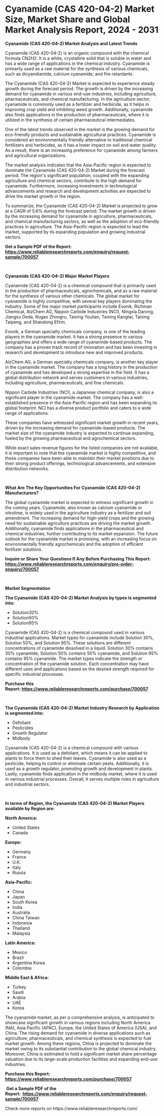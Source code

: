 <p><h1>Cyanamide (CAS 420-04-2) Market Size, Market Share and Global Market Analysis Report, 2024 - 2031</h1></p><p><strong>Cyanamide (CAS 420-04-2) Market Analysis and Latest Trends</strong></p>
<p><p>Cyanamide (CAS 420-04-2) is an organic compound with the chemical formula CN2H2. It is a white, crystalline solid that is soluble in water and has a wide range of applications in the chemical industry. Cyanamide is primarily used as a raw material for the synthesis of various chemicals, such as dicyandiamide, calcium cyanamide, and fire retardants.</p><p>The Cyanamide (CAS 420-04-2) Market is expected to experience steady growth during the forecast period. The growth is driven by the increasing demand for cyanamide in various end-use industries, including agriculture, pharmaceuticals, and chemical manufacturing. In the agriculture sector, cyanamide is commonly used as a fertilizer and herbicide, as it helps in improving crop yield and inhibiting weed growth. Additionally, cyanamide also finds applications in the production of pharmaceuticals, where it is utilized in the synthesis of certain pharmaceutical intermediates.</p><p>One of the latest trends observed in the market is the growing demand for eco-friendly products and sustainable agricultural practices. Cyanamide is considered an environmentally friendly alternative to traditional chemical fertilizers and herbicides, as it has a lower impact on soil and water quality. As a result, there is an increasing preference for cyanamide among farmers and agricultural organizations.</p><p>The market analysis indicates that the Asia-Pacific region is expected to dominate the Cyanamide (CAS 420-04-2) Market during the forecast period. The region's significant population, coupled with the expanding agriculture and chemical sectors, contribute to the high demand for cyanamide. Furthermore, increasing investments in technological advancements and research and development activities are expected to drive the market growth in the region.</p><p>To summarize, the Cyanamide (CAS 420-04-2) Market is projected to grow at a CAGR of 5.6% during the forecast period. The market growth is driven by the increasing demand for cyanamide in agriculture, pharmaceuticals, and chemical manufacturing sectors, as well as the adoption of eco-friendly practices in agriculture. The Asia-Pacific region is expected to lead the market, supported by its expanding population and growing industrial sectors.</p></p>
<p><strong>Get a Sample PDF of the Report:&nbsp; <a href="https://www.reliableresearchreports.com/enquiry/request-sample/700057">https://www.reliableresearchreports.com/enquiry/request-sample/700057</a></strong></p>
<p>&nbsp;</p>
<p><strong>Cyanamide (CAS 420-04-2) Major Market Players</strong></p>
<p><p>Cyanamide (CAS 420-04-2) is a chemical compound that is primarily used in the production of pharmaceuticals, agrochemicals, and as a raw material for the synthesis of various other chemicals. The global market for cyanamide is highly competitive, with several key players dominating the industry. Some of the major market participants include Evonik, Richman Chemical, AlzChem AG, Nippon Carbide Industries (NCI), Ningxia Darong, Jiangsu Deda, Rugao Zhongru, Taixing Youlian, Taixing Kangtai, Taixing Taipeng, and Shandong Efirm.</p><p>Evonik, a German specialty chemicals company, is one of the leading players in the cyanamide market. It has a strong presence in various geographies and offers a wide range of cyanamide-based products. The company has a proven track record of innovation and has been investing in research and development to introduce new and improved products.</p><p>AlzChem AG, a German specialty chemicals company, is another key player in the cyanamide market. The company has a long history in the production of cyanamide and has developed a strong expertise in the field. It has a global distribution network and serves customers in various industries, including agriculture, pharmaceuticals, and fine chemicals.</p><p>Nippon Carbide Industries (NCI), a Japanese chemical company, is also a significant player in the cyanamide market. The company has a well-established presence in the Asia-Pacific region and has been expanding its global footprint. NCI has a diverse product portfolio and caters to a wide range of applications.</p><p>These companies have witnessed significant market growth in recent years, driven by the increasing demand for cyanamide-based products. The market size of the cyanamide industry is expected to continue expanding, fueled by the growing pharmaceutical and agrochemical sectors.</p><p>While exact sales revenue figures for the listed companies are not available, it is important to note that the cyanamide market is highly competitive, and these companies have been able to maintain their market positions due to their strong product offerings, technological advancements, and extensive distribution networks.</p></p>
<p>&nbsp;</p>
<p><strong>What Are The Key Opportunities For Cyanamide (CAS 420-04-2) Manufacturers?</strong></p>
<p><p>The global cyanamide market is expected to witness significant growth in the coming years. Cyanamide, also known as calcium cyanamide or nitrolime, is widely used in the agriculture industry as a fertilizer and soil amendment. The increasing demand for high-yield crops and the growing need for sustainable agriculture practices are driving the market growth. Additionally, cyanamide finds applications in the pharmaceutical and chemical industries, further contributing to its market expansion. The future outlook for the cyanamide market is promising, with an increasing focus on environmentally friendly agrochemicals and the adoption of efficient fertilizer solutions.</p></p>
<p><strong>Inquire or Share Your Questions If Any Before Purchasing This Report: <a href="https://www.reliableresearchreports.com/enquiry/pre-order-enquiry/700057">https://www.reliableresearchreports.com/enquiry/pre-order-enquiry/700057</a></strong></p>
<p>&nbsp;</p>
<p><strong>Market Segmentation</strong></p>
<p><strong>The Cyanamide (CAS 420-04-2) Market Analysis by types is segmented into:</strong></p>
<p><ul><li>Solution30%</li><li>Solution50%</li><li>Solution95%</li></ul></p>
<p><p>Cyanamide (CAS 420-04-2) is a chemical compound used in various industrial applications. Market types for cyanamide include Solution 30%, Solution 50%, and Solution 95%. These solutions are different concentrations of cyanamide dissolved in a liquid. Solution 30% contains 30% cyanamide, Solution 50% contains 50% cyanamide, and Solution 95% contains 95% cyanamide. The market types indicate the strength or concentration of the cyanamide solution. Each concentration may have different uses and applications based on the desired strength required for specific industrial processes.</p></p>
<p><strong>Purchase this Report:&nbsp;<a href="https://www.reliableresearchreports.com/purchase/700057">https://www.reliableresearchreports.com/purchase/700057</a></strong></p>
<p>&nbsp;</p>
<p><strong>The Cyanamide (CAS 420-04-2) Market Industry Research by Application is segmented into:</strong></p>
<p><ul><li>Defoliant</li><li>Pesticides</li><li>Growth Regulator</li><li>Midbody</li></ul></p>
<p><p>Cyanamide (CAS 420-04-2) is a chemical compound with various applications. It is used as a defoliant, which means it can be applied to plants to force them to shed their leaves. Cyanamide is also used as a pesticide, helping to control or eliminate certain pests. Additionally, it is used as a growth regulator, promoting growth and development in plants. Lastly, cyanamide finds application in the midbody market, where it is used in various industrial processes. Overall, it serves multiple roles in agriculture and industrial sectors.</p></p>
<p>&nbsp;</p>
<p><strong>In terms of Region, the Cyanamide (CAS 420-04-2) Market Players available by Region are:</strong></p>
<p>
    <p> <strong> North America: </strong>
        <ul>
            <li>United States</li>
            <li>Canada</li>
        </ul>
        </p> 
    <p> <strong> Europe: </strong>
        <ul>
            <li>Germany</li>
            <li>France</li>
            <li>U.K.</li>
            <li>Italy</li>
            <li>Russia</li>
        </ul>
        </p> 
    <p> <strong> Asia-Pacific: </strong>
        <ul>
            <li>China</li>
            <li>Japan</li>
            <li>South Korea</li>
            <li>India</li>
            <li>Australia</li>
            <li>China Taiwan</li>
            <li>Indonesia</li>
            <li>Thailand</li>
            <li>Malaysia</li>
        </ul>
        </p> 
    <p> <strong> Latin America: </strong>
        <ul>
            <li>Mexico</li>
            <li>Brazil</li>
            <li>Argentina Korea</li>
            <li>Colombia</li>
        </ul>
        </p> 
    <p> <strong> Middle East & Africa: </strong>
        <ul>
            <li>Turkey</li>
            <li>Saudi</li>
            <li>Arabia</li>
            <li>UAE</li>
            <li>Korea</li>
        </ul>
    </p>
    </p>
<p><p>The cyanamide market, as per a comprehensive analysis, is anticipated to showcase significant growth in various regions including North America (NA), Asia Pacific (APAC), Europe, the United States of America (USA), and China. The rising demand for cyanamide in diverse applications such as agriculture, pharmaceuticals, and chemical synthesis is expected to fuel market growth. Among these regions, China is projected to dominate the market owing to its substantial contribution to the global chemical industry. Moreover, China is estimated to hold a significant market share percentage valuation due to its large-scale production facilities and expanding end-use industries.</p></p>
<p><strong>Purchase this Report: <a href="https://www.reliableresearchreports.com/purchase/700057">https://www.reliableresearchreports.com/purchase/700057</a></strong></p>
<p>&nbsp;<strong>Get a Sample PDF of the Report:&nbsp;&nbsp;<a href="https://www.reliableresearchreports.com/enquiry/request-sample/700057">https://www.reliableresearchreports.com/enquiry/request-sample/700057</a></strong></p>
<p><strong></strong></p>
<p>Check more reports on https://www.reliableresearchreports.com/</p>